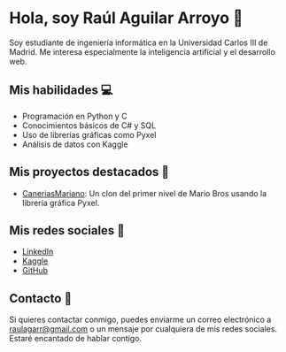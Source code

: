 # Hola, soy Raúl Aguilar Arroyo 👋

Soy estudiante de ingeniería informática en la Universidad Carlos III de Madrid. Me interesa especialmente la inteligencia artificial y el desarrollo web.

## Mis habilidades 💻

- Programación en Python y C
- Conocimientos básicos de C# y SQL
- Uso de librerías gráficas como Pyxel
- Análisis de datos con Kaggle

## Mis proyectos destacados 🚀

- [CaneriasMariano](https://github.com/Ragarr/CaneriasMariano): Un clon del primer nivel de Mario Bros usando la librería gráfica Pyxel.

## Mis redes sociales 📱

- [LinkedIn](https://www.linkedin.com/in/raùl-aguilar-arroyo-208462221)
- [Kaggle](https://www.kaggle.com/ragarr)
- [GitHub](https://github.com/Ragarr)

## Contacto 📧

Si quieres contactar conmigo, puedes enviarme un correo electrónico a raulagarr@gmail.com o un mensaje por cualquiera de mis redes sociales. Estaré encantado de hablar contigo.
